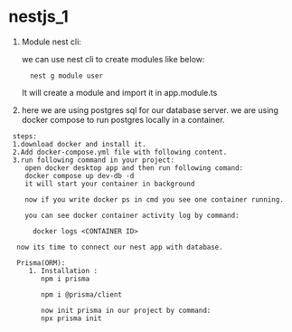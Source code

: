 # nestjs_1

  1. Module
     nest cli:

        we can use nest cli to create modules like below:

           nest g module user

        It will create a module and import it in app.module.ts

   2. here we are using postgres sql for our database server. we are using docker compose to run postgres locally in a container.
     
     steps: 
     1.download docker and install it.
     2.Add docker-compose.yml file with following content.
     3.run following command in your project:
        open docker desktop app and then run following comand:
        docker compose up dev-db -d
        it will start your container in background 

        now if you write docker ps in cmd you see one container running.

        you can see docker container activity log by command: 

          docker logs <CONTAINER ID>

      now its time to connect our nest app with database.

      Prisma(ORM): 
         1. Installation :
            npm i prisma

            npm i @prisma/client

            now init prisma in our project by command:
            npx prisma init


   